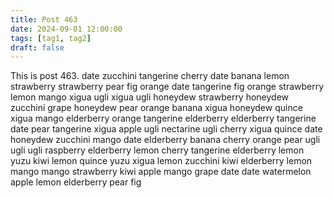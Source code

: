 ```yaml
---
title: Post 463
date: 2024-09-01 12:00:00
tags: [tag1, tag2]
draft: false
---
```

This is post 463.
date
zucchini
tangerine
cherry
date
banana
lemon
strawberry
strawberry
pear
fig
orange
date
tangerine
fig
orange
strawberry
lemon
mango
xigua
ugli
xigua
ugli
honeydew
strawberry
honeydew
zucchini
grape
honeydew
pear
orange
banana
xigua
honeydew
quince
xigua
mango
elderberry
orange
tangerine
elderberry
elderberry
tangerine
date
pear
tangerine
xigua
apple
ugli
nectarine
ugli
cherry
xigua
quince
date
honeydew
zucchini
mango
date
elderberry
banana
cherry
orange
pear
ugli
ugli
ugli
raspberry
elderberry
lemon
cherry
tangerine
elderberry
lemon
yuzu
kiwi
lemon
quince
yuzu
xigua
lemon
zucchini
kiwi
elderberry
lemon
mango
mango
strawberry
kiwi
apple
mango
grape
date
date
watermelon
apple
lemon
elderberry
pear
fig
